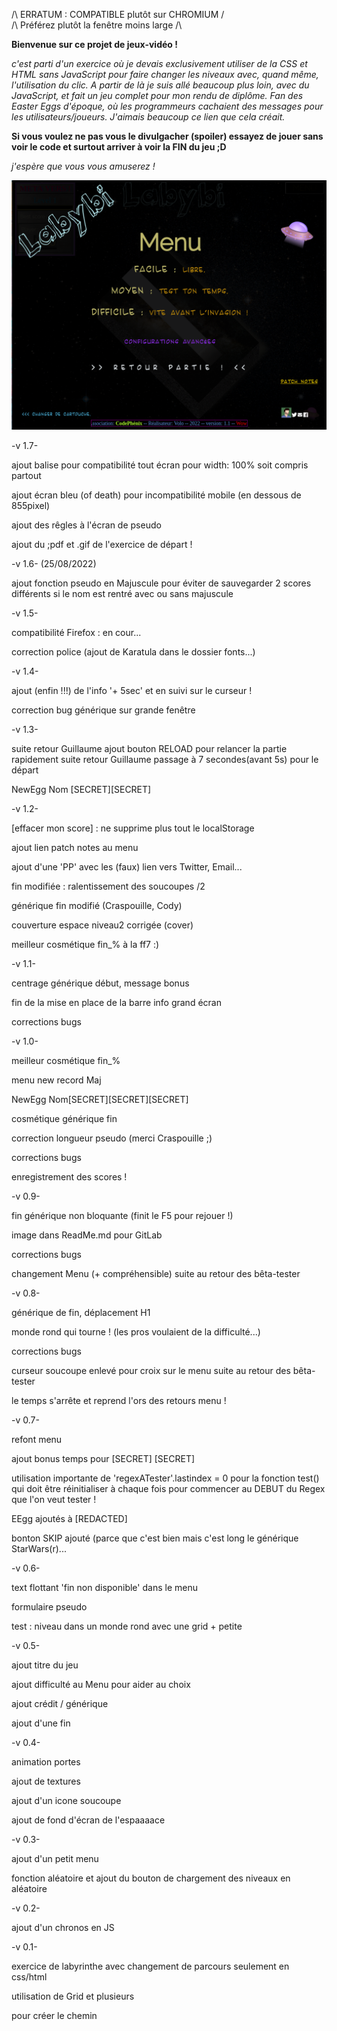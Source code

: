 /\ ERRATUM : COMPATIBLE plutôt sur CHROMIUM /\
/\ Préférez plutôt la fenêtre moins large /\

__Bienvenue sur ce projet de jeux-vidéo !__

_c'est parti d'un exercice où je devais exclusivement utiliser de la CSS et HTML sans 
JavaScript pour faire changer les niveaux avec, quand même, l'utilisation du clic. 
A partir de là je suis allé beaucoup plus loin, avec du JavaScript, et fait un jeu complet 
pour mon rendu de diplôme. Fan des Easter Eggs d'époque, où les programmeurs cachaient des 
messages pour les utilisateurs/joueurs. 
J'aimais beaucoup ce lien que cela créait._

__Si vous voulez ne pas vous le divulgacher (spoiler) essayez de jouer sans voir le code
et surtout arriver à voir la FIN du jeu ;D__

_j'espère que vous vous amuserez !_

![Alt text](tools/labyMenuFin.png)

-v 1.7-

ajout balise <meta> pour compatibilité tout écran pour width: 100% soit compris partout

ajout écran bleu (of death) pour incompatibilité mobile (en dessous de 855pixel)

ajout des rêgles à l'écran de pseudo

ajout du ;pdf et .gif de l'exercice de départ !


-v 1.6- (25/08/2022)

ajout fonction pseudo en Majuscule pour éviter de sauvegarder 2 scores différents 
si le nom est rentré avec ou sans majuscule


-v 1.5-

compatibilité Firefox : en cour...

correction police (ajout de Karatula dans le dossier fonts...)


-v 1.4-

ajout (enfin !!!) de l'info '+ 5sec' et en suivi sur le curseur !

correction bug générique sur grande fenêtre


-v 1.3-

suite retour Guillaume ajout bouton RELOAD pour relancer la partie rapidement
suite retour Guillaume passage à 7 secondes(avant 5s) pour le départ  


NewEgg Nom [SECRET][SECRET]


-v 1.2-

[effacer mon score] : ne supprime plus tout le localStorage

ajout lien patch notes au menu 

ajout d'une 'PP' avec les (faux) lien vers Twitter, Email...

fin modifiée : ralentissement des soucoupes /2

générique fin modifié (Craspouille, Cody)

couverture espace niveau2 corrigée (cover)

meilleur cosmétique fin_% à la ff7 :)

-v 1.1-

centrage générique début, message bonus

fin de la mise en place de la barre info grand écran

corrections bugs


-v 1.0-

meilleur cosmétique fin_%

menu new record Maj

NewEgg Nom[SECRET][SECRET][SECRET]

cosmétique générique fin

correction longueur pseudo (merci Craspouille ;)

corrections bugs

enregistrement des scores !


-v 0.9-

fin générique non bloquante (finit le F5 pour rejouer !)

image dans ReadMe.md pour GitLab

corrections bugs

changement Menu (+ compréhensible) suite au retour des bêta-tester


-v 0.8-

générique de fin, déplacement H1

monde rond qui tourne ! (les pros voulaient de la difficulté...)

corrections bugs

curseur soucoupe enlevé pour croix sur le menu suite au retour des bêta-tester

le temps s'arrête et reprend l'ors des retours menu !

-v 0.7-

refont menu

ajout bonus temps pour [SECRET] [SECRET] 

utilisation importante de 'regexATester'.lastindex = 0 pour la fonction test() qui doit
être réinitialiser à chaque fois pour commencer au DEBUT du Regex que l'on veut tester !

EEgg ajoutés à [REDACTED]

bonton SKIP ajouté (parce que c'est bien mais c'est long le générique StarWars(r)...


-v 0.6-

text flottant 'fin non disponible' dans le menu

formulaire pseudo

test : niveau dans un monde rond avec une grid + petite


-v 0.5-

ajout titre du jeu

ajout difficulté au Menu pour aider au choix

ajout crédit / générique 

ajout d'une fin 


-v 0.4-

animation portes

ajout de textures

ajout d'un icone soucoupe

ajout de fond d'écran de l'espaaaace


-v 0.3-

ajout d'un petit menu

fonction aléatoire et
ajout du bouton de chargement des niveaux en aléatoire


-v 0.2-

ajout d'un chronos en JS


-v 0.1-

exercice de labyrinthe avec changement de parcours seulement en css/html

utilisation de Grid et plusieurs <div> pour créer le chemin

